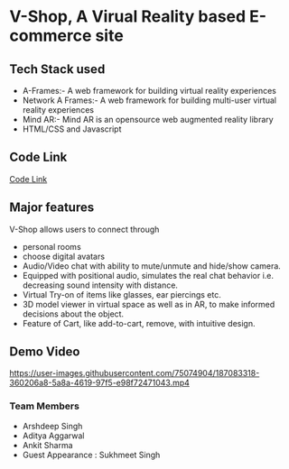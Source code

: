 # V-Shop, A Virual Reality based E-commerce site

## Tech Stack used
- A-Frames:- A web framework for building virtual reality experiences 
- Network A Frames:- A web framework for building multi-user virtual reality experiences
- Mind AR:- Mind AR is an opensource web augmented reality library
- HTML/CSS and Javascript

## Code Link
<a href="https://replit.com/@ankitsharma610/V-Shop#README.md">Code Link</a>
<br>
## Major features
V-Shop allows users to connect through
- personal rooms
-  choose digital avatars
-  Audio/Video chat with ability to mute/unmute and hide/show camera.
-  Equipped with positional audio, simulates the real chat behavior i.e. decreasing sound intensity with distance.
-  Virtual Try-on of items like glasses, ear piercings etc.
-  3D model viewer in virtual space as well as in AR, to make informed decisions about the object.
-  Feature of Cart, like add-to-cart, remove, with intuitive design.

## Demo Video

https://user-images.githubusercontent.com/75074904/187083318-360206a8-5a8a-4619-97f5-e98f72471043.mp4

### Team Members
- Arshdeep Singh
- Aditya Aggarwal
- Ankit Sharma
- Guest Appearance : Sukhmeet Singh
